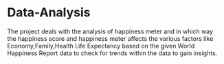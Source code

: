 # Data-Analysis
The project deals with the analysis of happiness meter and in which way the happiness score and happiness meter affects the various factors like
Economy,Family,Health Life Expectancy based on the given World Happiness Report data to check for trends within the data to gain insights.
